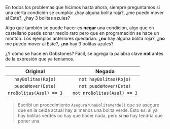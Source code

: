 En todos los problemas que hicimos hasta ahora, siempre preguntamos si una cierta condición se cumplía: ¿hay alguna bolita roja?, ¿me puedo mover al Este?, ¿hay 3 bolitas azules?

Algo que también se puede hacer es **negar** una condición, algo que en castellano puede sonar medio raro pero que en programación se hace un montón. Los ejemplos anteriores quedarían: ¿**no** hay alguna bolita roja?, ¿**no** me puedo mover al Este?, ¿**no** hay 3 bolitas azules?

¿Y cómo se hace en Gobstones? Fácil, se agrega la palabra clave **not** antes de la expresión que ya teníamos.

|Original|   |Negada|
|:------:|:-:|:----:|
|`hayBolitas(Rojo)`|  <i class="fa fa-arrow-right"></i>|`not hayBolitas(Rojo)`|
|`puedeMover(Este)`|  <i class="fa fa-arrow-right"></i>|`not puedeMover(Este)`|
|`nroBolitas(Azul) == 3`  |  <i class="fa fa-arrow-right"></i>|`not nroBolitas(Azul) == 3`|

> Escribí un procedimiento `AsegurarUnaBolitaVerde()` que se asegure que en la celda actual hay al menos una bolita verde. Esto es: si ya hay bolitas verdes no hay que hacer nada, pero si **no** hay tendría que poner una.